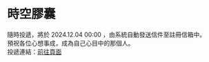 # 時空膠囊
隨時投遞，將於 2024.12.04 00:00 ，由系統自動發送信件至註冊信箱中。<br/>
預祝各位心想事成，成為自己心目中的那個人。<br/>
投遞連結：<a href="https://sclemon.github.io/time_capsule/">前往頁面</a>
